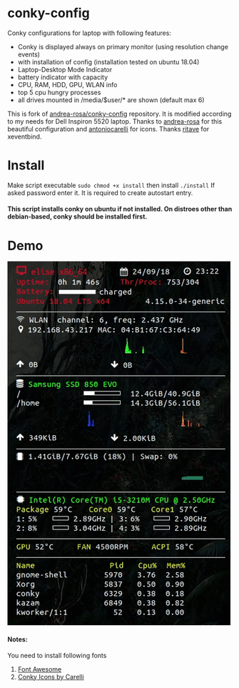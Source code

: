 # conky-config
Conky configurations for laptop with following features:
- Conky is displayed always on primary monitor (using resolution change events)
- with installation of config (installation tested  on ubuntu 18.04)
- Laptop-Desktop Mode Indicator
- battery indicator with capacity
- CPU, RAM, HDD, GPU, WLAN info
- top 5 cpu hungry processes
- all drives mounted in /media/$user/* are shown (default max 6)   

This is fork of [andrea-rosa/conky-config](https://github.com/andrea-rosa/conky-config) repository.
It is modified according to my needs for Dell Inspiron 5520 laptop.
Thanks to [andrea-rosa](https://github.com/andrea-rosa) for this beautiful configuration and [antoniocarelli](https://github.com/antoniocarelli) for icons.
Thanks [ritave](https://github.com/ritave/xeventbind) for xeventbind.

# Install
Make script executable
`sudo chmod +x install`
then install
`./install`
If asked password enter it. It is required to create autostart entry.
#### This script installs conky on ubuntu if not installed. On distroes other than debian-based, conky should be installed first.

# Demo
![screenshot](https://github.com/ajitjadhav28/conky-config/blob/master/demo.gif)
  
#### **Notes**:
You need to install following fonts
1. [Font Awesome](https://github.com/FortAwesome/Font-Awesome)
2. [Conky Icons by Carelli](https://github.com/antoniocarelli/conky/blob/master/Conky%20Icons%20by%20Carelli.ttf)
